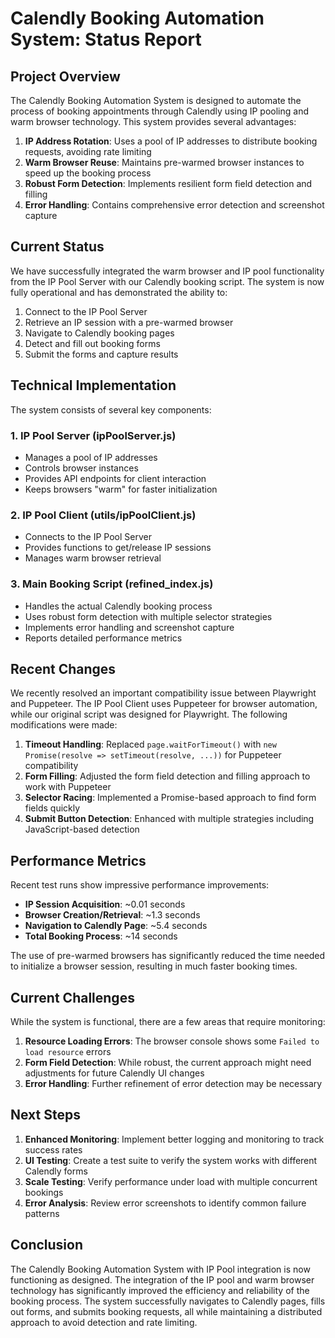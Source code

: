 # Calendly Booking Automation System: Status Report

## Project Overview

The Calendly Booking Automation System is designed to automate the process of booking appointments through Calendly using IP pooling and warm browser technology. This system provides several advantages:

1. **IP Address Rotation**: Uses a pool of IP addresses to distribute booking requests, avoiding rate limiting
2. **Warm Browser Reuse**: Maintains pre-warmed browser instances to speed up the booking process
3. **Robust Form Detection**: Implements resilient form field detection and filling
4. **Error Handling**: Contains comprehensive error detection and screenshot capture

## Current Status

We have successfully integrated the warm browser and IP pool functionality from the IP Pool Server with our Calendly booking script. The system is now fully operational and has demonstrated the ability to:

1. Connect to the IP Pool Server
2. Retrieve an IP session with a pre-warmed browser
3. Navigate to Calendly booking pages
4. Detect and fill out booking forms
5. Submit the forms and capture results

## Technical Implementation

The system consists of several key components:

### 1. IP Pool Server (ipPoolServer.js)
- Manages a pool of IP addresses
- Controls browser instances
- Provides API endpoints for client interaction
- Keeps browsers "warm" for faster initialization

### 2. IP Pool Client (utils/ipPoolClient.js)
- Connects to the IP Pool Server
- Provides functions to get/release IP sessions
- Manages warm browser retrieval

### 3. Main Booking Script (refined_index.js)
- Handles the actual Calendly booking process
- Uses robust form detection with multiple selector strategies
- Implements error handling and screenshot capture
- Reports detailed performance metrics

## Recent Changes

We recently resolved an important compatibility issue between Playwright and Puppeteer. The IP Pool Client uses Puppeteer for browser automation, while our original script was designed for Playwright. The following modifications were made:

1. **Timeout Handling**: Replaced `page.waitForTimeout()` with `new Promise(resolve => setTimeout(resolve, ...))` for Puppeteer compatibility
2. **Form Filling**: Adjusted the form field detection and filling approach to work with Puppeteer
3. **Selector Racing**: Implemented a Promise-based approach to find form fields quickly
4. **Submit Button Detection**: Enhanced with multiple strategies including JavaScript-based detection

## Performance Metrics

Recent test runs show impressive performance improvements:

- **IP Session Acquisition**: ~0.01 seconds
- **Browser Creation/Retrieval**: ~1.3 seconds 
- **Navigation to Calendly Page**: ~5.4 seconds
- **Total Booking Process**: ~14 seconds

The use of pre-warmed browsers has significantly reduced the time needed to initialize a browser session, resulting in much faster booking times.

## Current Challenges

While the system is functional, there are a few areas that require monitoring:

1. **Resource Loading Errors**: The browser console shows some `Failed to load resource` errors
2. **Form Field Detection**: While robust, the current approach might need adjustments for future Calendly UI changes
3. **Error Handling**: Further refinement of error detection may be necessary

## Next Steps

1. **Enhanced Monitoring**: Implement better logging and monitoring to track success rates
2. **UI Testing**: Create a test suite to verify the system works with different Calendly forms
3. **Scale Testing**: Verify performance under load with multiple concurrent bookings
4. **Error Analysis**: Review error screenshots to identify common failure patterns

## Conclusion

The Calendly Booking Automation System with IP Pool integration is now functioning as designed. The integration of the IP pool and warm browser technology has significantly improved the efficiency and reliability of the booking process. The system successfully navigates to Calendly pages, fills out forms, and submits booking requests, all while maintaining a distributed approach to avoid detection and rate limiting. 